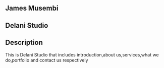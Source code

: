 ## James Musembi
## Delani Studio
## Description
   This is Delani Studio that includes introduction,about us,services,what we do,portfolio and contact us respectively
## 